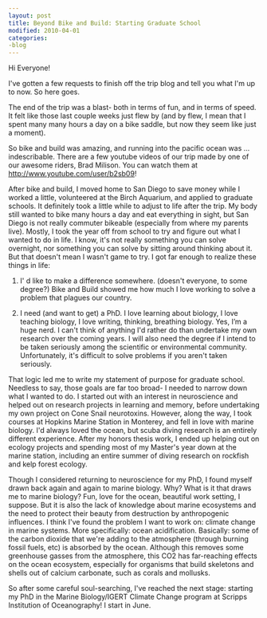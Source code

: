 ```yaml
---
layout: post
title: Beyond Bike and Build: Starting Graduate School
modified: 2010-04-01
categories:
-blog
---
```


Hi Everyone!

I've gotten a few requests to finish off the trip blog and tell you what I'm up to now. So here goes.

The end of the trip was a blast- both in terms of fun, and in terms of speed. It felt like those last couple weeks just flew by (and by flew, I mean that I spent many many hours a day on a bike saddle, but now they seem like just a moment).

So bike and build was amazing, and running into the pacific ocean was ... indescribable. There are a few youtube videos of our trip made by one of our awesome riders, Brad Milison. You can watch them at http://www.youtube.com/user/b2sb09!

After bike and build, I moved home to San Diego to save money while I worked a little, volunteered at the Birch Aquarium, and applied to graduate schools. It definitely took a little while to adjust to life after the trip. My body still wanted to bike many hours a day and eat everything in sight, but San Diego is not really commuter bikeable (especially from where my parents live). Mostly, I took the year off from school to try and figure out what I wanted to do in life. I know, it's not really something you can solve overnight, nor something you can solve by sitting around thinking about it. But that doesn't mean I wasn't game to try. I got far enough to realize these things in life:

1) I' d like to make a difference somewhere. (doesn't everyone, to some degree?) Bike and Build showed me how much I love working to solve a problem that plagues our country.

2) I need (and want to get) a PhD. I love learning about biology, I love teaching biology, I love writing, thinking, breathing biology. Yes, I’m a huge nerd. I can't think of anything I'd rather do than undertake my own research over the coming years. I will also need the degree if I intend to be taken seriously among the scientific or environmental community. Unfortunately, it's difficult to solve problems if you aren't taken seriously.

That logic led me to write my statement of purpose for graduate school. Needless to say, those goals are far too broad- I needed to narrow down what I wanted to do. I started out with an interest in neuroscience and helped out on research projects in learning and memory, before undertaking my own project on Cone Snail neurotoxins. However, along the way, I took courses at Hopkins Marine Station in Monterey, and fell in love with marine biology. I'd always loved the ocean, but scuba diving research is an entirely different experience. After my honors thesis work, I ended up helping out on ecology projects and spending most of my Master's year down at the marine station, including an entire summer of diving research on rockfish and kelp forest ecology.

Though I considered returning to neuroscience for my PhD, I found myself drawn back again and again to marine biology. Why? What is it that draws me to marine biology? Fun, love for the ocean, beautiful work setting, I suppose. But it is also the lack of knowledge about marine ecosystems and the need to protect their beauty from destruction by anthropogenic influences. I think I've found the problem I want to work on: climate change in marine systems. More specifically: ocean acidification. Basically: some of the carbon dioxide that we're adding to the atmosphere (through burning fossil fuels, etc) is absorbed by the ocean. Although this removes some greenhouse gasses from the atmosphere, this CO2 has far-reaching effects on the ocean ecosystem, especially for organisms that build skeletons and shells out of calcium carbonate, such as corals and mollusks.

So after some careful soul-searching, I've reached the next stage: starting my PhD in the Marine Biology/IGERT Climate Change program at Scripps Institution of Oceanography! I start in June.
